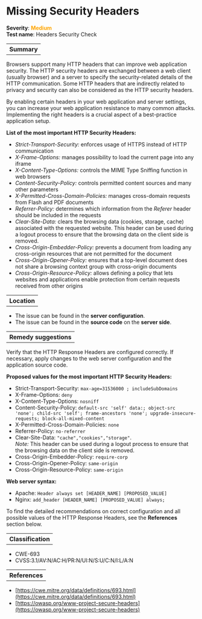 # Missing Security Headers 

<b>Severity</b>: <b><font color="orange">Medium</font></b><br>
<b>Test name</b>: Headers Security Check

<table id="simple-table">
    <tr>
        <th><strong>Summary</strong></th>
    </tr>
</table>

Browsers support many HTTP headers that can improve web application security. The HTTP security headers are exchanged between a web client (usually browser) and a server to specify the security-related details of the HTTP communication. Some HTTP headers that are indirectly related to privacy and security can also be considered as the HTTP security headers. 

By enabling certain headers in your web application and server settings, you can increase your web application resistance to many common attacks. Implementing the right headers is a crucial aspect of a best-practice application setup.

**List of the most important HTTP Security Headers:**
* _Strict-Transport-Security:_ enforces usage of HTTPS instead of HTTP communication
* _X-Frame-Options:_ manages possibility to load the current page into any iframe
* _X-Content-Type-Options:_ controls the MIME Type Sniffing function in web browsers
* _Content-Security-Policy:_ controls permitted content sources and many other parameters
* _X-Permitted-Cross-Domain-Policies:_ manages cross-domain requests from Flash and PDF documents
* _Referrer-Policy:_ determines which information from the _Referer_ header should be included in the requests 
* _Clear-Site-Data:_ clears the  browsing data (cookies, storage, cache) associated with the requested website. This header can be used during a logout process to ensure that the browsing data on the client side is removed.
* _Cross-Origin-Embedder-Policy:_ prevents a document from loading any cross-origin resources that are not permitted for the document
* _Cross-Origin-Opener-Policy:_ ensures that a top-level document does not share a browsing context group with cross-origin documents
* _Cross-Origin-Resource-Policy:_ allows defining a policy that lets websites and applications enable protection from certain requests received from other origins

<table id="simple-table">
    <tr>
        <th><strong>Location</strong></th>
    </tr>
</table>

* The issue can be found in the **server configuration**.
* The issue can be found in the **source code** on the **server side**.



<table id="simple-table">
    <tr>
        <th><strong>Remedy suggestions</strong></th>
    </tr>
</table>

Verify that the HTTP Response Headers are configured correctly. If necessary, apply changes to the web server configuration and the application source code. 

**Proposed values for the most important HTTP Security Headers:**
* Strict-Transport-Security: `max-age=31536000 ; includeSubDomains`
* X-Frame-Options: `deny`
* X-Content-Type-Options: `nosniff`
* Content-Security-Policy: `default-src 'self' data:; object-src 'none'; child-src 'self'; frame-ancestors 'none'; upgrade-insecure-requests; block-all-mixed-content`
* X-Permitted-Cross-Domain-Policies: `none`
* Referrer-Policy: `no-referrer`
* Clear-Site-Data: `"cache","cookies","storage"`.<br> _Note:_ This header can be used during a logout process to ensure that the browsing data on the client side is removed.
* Cross-Origin-Embedder-Policy: `require-corp`
* Cross-Origin-Opener-Policy: `same-origin`
* Cross-Origin-Resource-Policy: `same-origin`

**Web server syntax:**
* Apache: `Header always set [HEADER_NAME] [PROPOSED_VALUE]`
* Nginx: `add_header [HEADER_NAME] [PROPOSED_VALUE] always;`

To find the detailed recommendations on correct configuration and all possible values of the HTTP Response Headers, see the **References** section below.

<table id="simple-table">
    <tr>
        <th><strong>Classification</strong></th>
    </tr>
</table>

* CWE-693
* CVSS:3.1/AV:N/AC:H/PR:N/UI:N/S:U/C:N/I:L/A:N


<table id="simple-table">
    <tr>
        <th><strong>References</strong></th>
    </tr>
</table>

* [https://cwe.mitre.org/data/definitions/693.html](https://cwe.mitre.org/data/definitions/693.html)
* [https://owasp.org/www-project-secure-headers](https://owasp.org/www-project-secure-headers)
